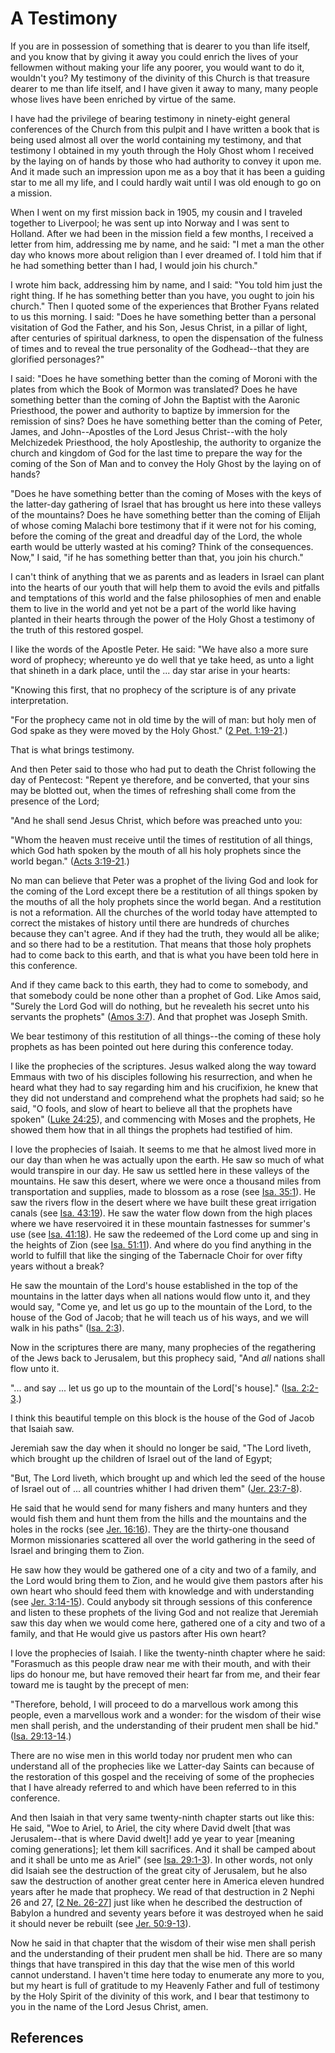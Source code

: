 # A Testimony

If you are in possession of something that is dearer to you than life itself,
and you know that by giving it away you could enrich the lives of your
fellowmen without making your life any poorer, you would want to do it,
wouldn't you? My testimony of the divinity of this Church is that treasure
dearer to me than life itself, and I have given it away to many, many people
whose lives have been enriched by virtue of the same.

I have had the privilege of bearing testimony in ninety-eight general
conferences of the Church from this pulpit and I have written a book that is
being used almost all over the world containing my testimony, and that
testimony I obtained in my youth through the Holy Ghost whom I received by the
laying on of hands by those who had authority to convey it upon me. And it
made such an impression upon me as a boy that it has been a guiding star to me
all my life, and I could hardly wait until I was old enough to go on a
mission.

When I went on my first mission back in 1905, my cousin and I traveled
together to Liverpool; he was sent up into Norway and I was sent to Holland.
After we had been in the mission field a few months, I received a letter from
him, addressing me by name, and he said: "I met a man the other day who knows
more about religion than I ever dreamed of. I told him that if he had
something better than I had, I would join his church."

I wrote him back, addressing him by name, and I said: "You told him just the
right thing. If he has something better than you have, you ought to join his
church." Then I quoted some of the experiences that Brother Fyans related to
us this morning. I said: "Does he have something better than a personal
visitation of God the Father, and his Son, Jesus Christ, in a pillar of light,
after centuries of spiritual darkness, to open the dispensation of the fulness
of times and to reveal the true personality of the Godhead--that they are
glorified personages?"

I said: "Does he have something better than the coming of Moroni with the
plates from which the Book of Mormon was translated? Does he have something
better than the coming of John the Baptist with the Aaronic Priesthood, the
power and authority to baptize by immersion for the remission of sins? Does he
have something better than the coming of Peter, James, and John--Apostles of
the Lord Jesus Christ--with the holy Melchizedek Priesthood, the holy
Apostleship, the authority to organize the church and kingdom of God for the
last time to prepare the way for the coming of the Son of Man and to convey
the Holy Ghost by the laying on of hands?

"Does he have something better than the coming of Moses with the keys of the
latter-day gathering of Israel that has brought us here into these valleys of
the mountains? Does he have something better than the coming of Elijah of
whose coming Malachi bore testimony that if it were not for his coming, before
the coming of the great and dreadful day of the Lord, the whole earth would be
utterly wasted at his coming? Think of the consequences. Now," I said, "if he
has something better than that, you join his church."

I can't think of anything that we as parents and as leaders in Israel can
plant into the hearts of our youth that will help them to avoid the evils and
pitfalls and temptations of this world and the false philosophies of men and
enable them to live in the world and yet not be a part of the world like
having planted in their hearts through the power of the Holy Ghost a testimony
of the truth of this restored gospel.

I like the words of the Apostle Peter. He said: "We have also a more sure word
of prophecy; whereunto ye do well that ye take heed, as unto a light that
shineth in a dark place, until the ... day star arise in your hearts:

"Knowing this first, that no prophecy of the scripture is of any private
interpretation.

"For the prophecy came not in old time by the will of man: but holy men of God
spake as they were moved by the Holy Ghost." ([2 Pet.
1:19-21](/scriptures/nt/2-pet/1.19-21?lang=eng#18).)

That is what brings testimony.

And then Peter said to those who had put to death the Christ following the day
of Pentecost: "Repent ye therefore, and be converted, that your sins may be
blotted out, when the times of refreshing shall come from the presence of the
Lord;

"And he shall send Jesus Christ, which before was preached unto you:

"Whom the heaven must receive until the times of restitution of all things,
which God hath spoken by the mouth of all his holy prophets since the world
began." ([Acts 3:19-21](/scriptures/nt/acts/3.19-21?lang=eng#18).)

No man can believe that Peter was a prophet of the living God and look for the
coming of the Lord except there be a restitution of all things spoken by the
mouths of all the holy prophets since the world began. And a restitution is
not a reformation. All the churches of the world today have attempted to
correct the mistakes of history until there are hundreds of churches because
they can't agree. And if they had the truth, they would all be alike; and so
there had to be a restitution. That means that those holy prophets had to come
back to this earth, and that is what you have been told here in this
conference.

And if they came back to this earth, they had to come to somebody, and that
somebody could be none other than a prophet of God. Like Amos said, "Surely
the Lord God will do nothing, but he revealeth his secret unto his servants
the prophets" ([Amos 3:7](/scriptures/ot/amos/3.7?lang=eng#6)). And that
prophet was Joseph Smith.

We bear testimony of this restitution of all things--the coming of these holy
prophets as has been pointed out here during this conference today.

I like the prophecies of the scriptures. Jesus walked along the way toward
Emmaus with two of his disciples following his resurrection, and when he heard
what they had to say regarding him and his crucifixion, he knew that they did
not understand and comprehend what the prophets had said; so he said, "O
fools, and slow of heart to believe all that the prophets have spoken" ([Luke
24:25](/scriptures/nt/luke/24.25?lang=eng#24)), and commencing with Moses and
the prophets, He showed them how that in all things the prophets had testified
of him.

I love the prophecies of Isaiah. It seems to me that he almost lived more in
our day than when he was actually upon the earth. He saw so much of what would
transpire in our day. He saw us settled here in these valleys of the
mountains. He saw this desert, where we were once a thousand miles from
transportation and supplies, made to blossom as a rose (see [Isa.
35:1](/scriptures/ot/isa/35.1?lang=eng#0)). He saw the rivers flow in the
desert where we have built these great irrigation canals (see [Isa.
43:19](/scriptures/ot/isa/43.19?lang=eng#18)). He saw the water flow down from
the high places where we have reservoired it in these mountain fastnesses for
summer's use (see [Isa. 41:18](/scriptures/ot/isa/41.18?lang=eng#17)). He saw
the redeemed of the Lord come up and sing in the heights of Zion (see [Isa.
51:11](/scriptures/ot/isa/51.11?lang=eng#10)). And where do you find anything
in the world to fulfill that like the singing of the Tabernacle Choir for over
fifty years without a break?

He saw the mountain of the Lord's house established in the top of the
mountains in the latter days when all nations would flow unto it, and they
would say, "Come ye, and let us go up to the mountain of the Lord, to the
house of the God of Jacob; that he will teach us of his ways, and we will walk
in his paths" ([Isa. 2:3](/scriptures/ot/isa/2.3?lang=eng#2)).

Now in the scriptures there are many, many prophecies of the regathering of
the Jews back to Jerusalem, but this prophecy said, "And _all_ nations shall
flow unto it.

"... and say ... let us go up to the mountain of the Lord['s house]." ([Isa.
2:2-3](/scriptures/ot/isa/2.2-3?lang=eng#1).)

I think this beautiful temple on this block is the house of the God of Jacob
that Isaiah saw.

Jeremiah saw the day when it should no longer be said, "The Lord liveth, which
brought up the children of Israel out of the land of Egypt;

"But, The Lord liveth, which brought up and which led the seed of the house of
Israel out of ... all countries whither I had driven them" ([Jer.
23:7-8](/scriptures/ot/jer/23.7-8?lang=eng#6)).

He said that he would send for many fishers and many hunters and they would
fish them and hunt them from the hills and the mountains and the holes in the
rocks (see [Jer. 16:16](/scriptures/ot/jer/16.16?lang=eng#15)). They are the
thirty-one thousand Mormon missionaries scattered all over the world gathering
in the seed of Israel and bringing them to Zion.

He saw how they would be gathered one of a city and two of a family, and the
Lord would bring them to Zion, and he would give them pastors after his own
heart who should feed them with knowledge and with understanding (see [Jer.
3:14-15](/scriptures/ot/jer/3.14-15?lang=eng#13)). Could anybody sit through
sessions of this conference and listen to these prophets of the living God and
not realize that Jeremiah saw this day when we would come here, gathered one
of a city and two of a family, and that He would give us pastors after His own
heart?

I love the prophecies of Isaiah. I like the twenty-ninth chapter where he
said: "Forasmuch as this people draw near me with their mouth, and with their
lips do honour me, but have removed their heart far from me, and their fear
toward me is taught by the precept of men:

"Therefore, behold, I will proceed to do a marvellous work among this people,
even a marvellous work and a wonder: for the wisdom of their wise men shall
perish, and the understanding of their prudent men shall be hid." ([Isa.
29:13-14](/scriptures/ot/isa/29.13-14?lang=eng#12).)

There are no wise men in this world today nor prudent men who can understand
all of the prophecies like we Latter-day Saints can because of the restoration
of this gospel and the receiving of some of the prophecies that I have already
referred to and which have been referred to in this conference.

And then Isaiah in that very same twenty-ninth chapter starts out like this:
He said, "Woe to Ariel, to Ariel, the city where David dwelt [that was
Jerusalem--that is where David dwelt]! add ye year to year [meaning coming
generations]; let them kill sacrifices. And it shall be camped about and it
shall be unto me as Ariel" (see [Isa.
29:1-3](/scriptures/ot/isa/29.1-3?lang=eng#0)). In other words, not only did
Isaiah see the destruction of the great city of Jerusalem, but he also saw the
destruction of another great center here in America eleven hundred years after
he made that prophecy. We read of that destruction in 2 Nephi 26 and 27, [[2
Ne. 26-27](/scriptures/bofm/2-ne/26?lang=eng)] just like when he described the
destruction of Babylon a hundred and seventy years before it was destroyed
when he said it should never be rebuilt (see [Jer.
50:9-13](/scriptures/ot/jer/50.9-13?lang=eng#8)).

Now he said in that chapter that the wisdom of their wise men shall perish and
the understanding of their prudent men shall be hid. There are so many things
that have transpired in this day that the wise men of this world cannot
understand. I haven't time here today to enumerate any more to you, but my
heart is full of gratitude to my Heavenly Father and full of testimony by the
Holy Spirit of the divinity of this work, and I bear that testimony to you in
the name of the Lord Jesus Christ, amen.

## References

